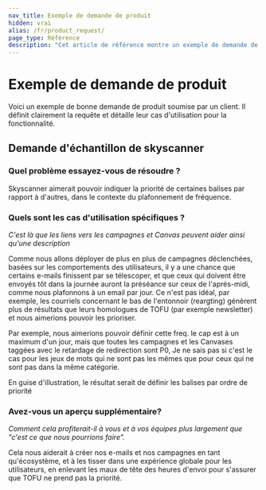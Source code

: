 ```yaml
---
nav_title: Exemple de demande de produit
hidden: vrai
alias: /fr/product_request/
page_type: Référence
description: "Cet article de référence montre un exemple de demande de produit."
---
```


# Exemple de demande de produit

Voici un exemple de bonne demande de produit soumise par un client. Il définit clairement la requête et détaille leur cas d'utilisation pour la fonctionnalité.

## Demande d'échantillon de skyscanner

### Quel problème essayez-vous de résoudre ?
Skyscanner aimerait pouvoir indiquer la priorité de certaines balises par rapport à d'autres, dans le contexte du plafonnement de fréquence.

### Quels sont les cas d'utilisation spécifiques ?
_C'est là que les liens vers les campagnes et Canvas peuvent aider ainsi qu'une description_

Comme nous allons déployer de plus en plus de campagnes déclenchées, basées sur les comportements des utilisateurs, il y a une chance que certains e-mails finissent par se télescoper, et que ceux qui doivent être envoyés tôt dans la journée auront la préséance sur ceux de l'après-midi, comme nous plafonnons à un email par jour. Ce n'est pas idéal, par exemple, les courriels concernant le bas de l'entonnoir (reargting) génèrent plus de résultats que leurs homologues de TOFU (par exemple newsletter) et nous aimerions pouvoir les prioriser.

Par exemple, nous aimerions pouvoir définir cette freq. le cap est à un maximum d'un jour, mais que toutes les campagnes et les Canvases taggées avec le retardage de redirection sont P0, Je ne sais pas si c'est le cas pour les jeux de mots qui ne sont pas les mêmes que pour ceux qui ne sont pas dans la même catégorie.

En guise d'illustration, le résultat serait de définir les balises par ordre de priorité

### Avez-vous un aperçu supplémentaire?
_Comment cela profiterait-il à vous et à vos équipes plus largement que "c'est ce que nous pourrions faire"._

Cela nous aiderait à créer nos e-mails et nos campagnes en tant qu'écosystème, et à les tisser dans une expérience globale pour les utilisateurs, en enlevant les maux de tête des heures d'envoi pour s'assurer que TOFU ne prend pas la priorité.
